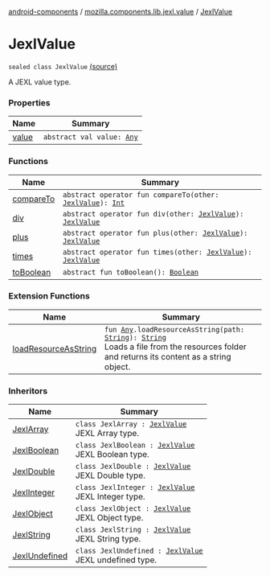 [android-components](../../index.md) / [mozilla.components.lib.jexl.value](../index.md) / [JexlValue](./index.md)

# JexlValue

`sealed class JexlValue` [(source)](https://github.com/mozilla-mobile/android-components/blob/master/components/lib/jexl/src/main/java/mozilla/components/lib/jexl/value/JexlValue.kt#L12)

A JEXL value type.

### Properties

| Name | Summary |
|---|---|
| [value](value.md) | `abstract val value: `[`Any`](https://kotlinlang.org/api/latest/jvm/stdlib/kotlin/-any/index.html) |

### Functions

| Name | Summary |
|---|---|
| [compareTo](compare-to.md) | `abstract operator fun compareTo(other: `[`JexlValue`](./index.md)`): `[`Int`](https://kotlinlang.org/api/latest/jvm/stdlib/kotlin/-int/index.html) |
| [div](div.md) | `abstract operator fun div(other: `[`JexlValue`](./index.md)`): `[`JexlValue`](./index.md) |
| [plus](plus.md) | `abstract operator fun plus(other: `[`JexlValue`](./index.md)`): `[`JexlValue`](./index.md) |
| [times](times.md) | `abstract operator fun times(other: `[`JexlValue`](./index.md)`): `[`JexlValue`](./index.md) |
| [toBoolean](to-boolean.md) | `abstract fun toBoolean(): `[`Boolean`](https://kotlinlang.org/api/latest/jvm/stdlib/kotlin/-boolean/index.html) |

### Extension Functions

| Name | Summary |
|---|---|
| [loadResourceAsString](../../mozilla.components.support.test.file/kotlin.-any/load-resource-as-string.md) | `fun `[`Any`](https://kotlinlang.org/api/latest/jvm/stdlib/kotlin/-any/index.html)`.loadResourceAsString(path: `[`String`](https://kotlinlang.org/api/latest/jvm/stdlib/kotlin/-string/index.html)`): `[`String`](https://kotlinlang.org/api/latest/jvm/stdlib/kotlin/-string/index.html)<br>Loads a file from the resources folder and returns its content as a string object. |

### Inheritors

| Name | Summary |
|---|---|
| [JexlArray](../-jexl-array/index.md) | `class JexlArray : `[`JexlValue`](./index.md)<br>JEXL Array type. |
| [JexlBoolean](../-jexl-boolean/index.md) | `class JexlBoolean : `[`JexlValue`](./index.md)<br>JEXL Boolean type. |
| [JexlDouble](../-jexl-double/index.md) | `class JexlDouble : `[`JexlValue`](./index.md)<br>JEXL Double type. |
| [JexlInteger](../-jexl-integer/index.md) | `class JexlInteger : `[`JexlValue`](./index.md)<br>JEXL Integer type. |
| [JexlObject](../-jexl-object/index.md) | `class JexlObject : `[`JexlValue`](./index.md)<br>JEXL Object type. |
| [JexlString](../-jexl-string/index.md) | `class JexlString : `[`JexlValue`](./index.md)<br>JEXL String type. |
| [JexlUndefined](../-jexl-undefined/index.md) | `class JexlUndefined : `[`JexlValue`](./index.md)<br>JEXL undefined type. |
